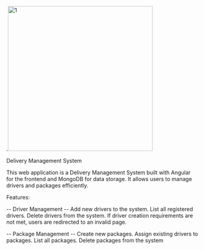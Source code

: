 .<img width="380" alt="1" src="https://github.com/user-attachments/assets/6a3264b7-8637-4bc7-b986-cb58202331f2" />


Delivery Management System

This web application is a Delivery Management System built with Angular for the frontend and MongoDB for data storage. It allows users to manage drivers and packages efficiently.

Features:

-- Driver Management --
Add new drivers to the system.
List all registered drivers.
Delete drivers from the system.
If driver creation requirements are not met, users are redirected to an invalid page.

-- Package Management --
Create new packages.
Assign existing drivers to packages.
List all packages.
Delete packages from the system
